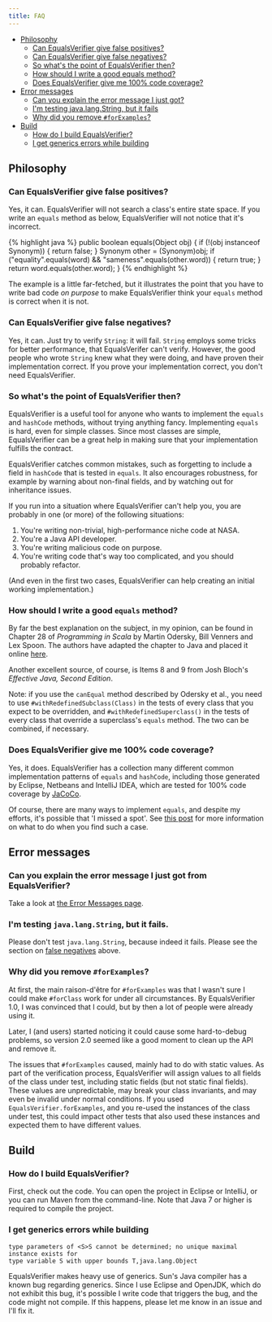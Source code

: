 ```yaml
---
title: FAQ
---
```

* [Philosophy](#philosophy)
    * [Can EqualsVerifier give false positives?](#falsepositives)
    * [Can EqualsVerifier give false negatives?](#falsenegatives)
    * [So what's the point of EqualsVerifier then?](#whatsthepoint)
    * [How should I write a good equals method?](#howtowriteequals)
    * [Does EqualsVerifier give me 100% code coverage?](#coverage)
* [Error messages](#errormessages)
    * [Can you explain the error message I just got?](#explainerrormessages)
    * [I'm testing java.lang.String, but it fails](#testingString)
    * [Why did you remove `#forExamples`?](#forExamples)
* [Build](#build)
    * [How do I build EqualsVerifier?](#howtobuild)
    * [I get generics errors while building](#genericserrors)


<a id="philosophy"></a>

Philosophy
----------

<a id="falsepositives"></a>

### Can EqualsVerifier give false positives?
Yes, it can. EqualsVerifier will not search a class's entire state space. If you write an `equals` method as below, EqualsVerifier will not notice that it's incorrect.

{% highlight java %}
public boolean equals(Object obj) {
    if (!(obj instanceof Synonym)) {
        return false;
    }
    Synonym other = (Synonym)obj;
    if ("equality".equals(word) && "sameness".equals(other.word)) {
        return true;
    }
    return word.equals(other.word);
}
{% endhighlight %}

The example is a little far-fetched, but it illustrates the point that you have to write bad code _on purpose_ to make EqualsVerifier think your `equals` method is correct when it is not.

<a id="falsenegatives"></a>

### Can EqualsVerifier give false negatives?
Yes, it can. Just try to verify `String`: it will fail. `String` employs some tricks for better performance, that EqualsVerifer can't verify. However, the good people who wrote `String` knew what they were doing, and have proven their implementation correct. If you prove your implementation correct, you don't need EqualsVerifier.

<a id="whatsthepoint"></a>

### So what's the point of EqualsVerifier then?
EqualsVerifier is a useful tool for anyone who wants to implement the `equals` and `hashCode` methods, without trying anything fancy. Implementing `equals` is hard, even for simple classes. Since most classes are simple, EqualsVerifier can be a great help in making sure that your implementation fulfills the contract.

EqualsVerifier catches common mistakes, such as forgetting to include a field in `hashCode` that is tested in `equals`. It also encourages robustness, for example by warning about non-final fields, and by watching out for inheritance issues.

If you run into a situation where EqualsVerifier can't help you, you are probably in one (or more) of the following situations:

1. You're writing non-trivial, high-performance niche code at NASA.
1. You're a Java API developer.
1. You're writing malicious code on purpose.
1. You're writing code that's way too complicated, and you should probably refactor.

(And even in the first two cases, EqualsVerifier can help creating an initial working implementation.)

<a id="howtowriteequals"></a>

### How should I write a good `equals` method?
By far the best explanation on the subject, in my opinion, can be found in Chapter 28 of _Programming in Scala_ by Martin Odersky, Bill Venners and Lex Spoon. The authors have adapted the chapter to Java and placed it online [here](http://www.artima.com/lejava/articles/equality.html).

Another excellent source, of course, is Items 8 and 9 from Josh Bloch's _Effective Java, Second Edition_.

Note: if you use the `canEqual` method described by Odersky et al., you need to use `#withRedefinedSubclass(Class)` in the tests of every class that you expect to be overridden, and `#withRedefinedSuperclass()` in the tests of every class that override a superclass's `equals` method. The two can be combined, if necessary.

<a id="coverage"></a>

### Does EqualsVerifier give me 100% code coverage?
Yes, it does. EqualsVerifier has a collection many different common implementation patterns of `equals` and `hashCode`, including those generated by Eclipse, Netbeans and IntelliJ IDEA, which are tested for 100% code coverage by [JaCoCo](http://www.eclemma.org/jacoco/).

Of course, there are many ways to implement `equals`, and despite my efforts, it's possible that 'I missed a spot'. See [this post](/equalsverifier/errormessages/coverage-is-not-100-percent) for more information on what to do when you find such a case.


<a id="errormessages"></a>

Error messages
--------------
<a id="explainerrormessages"></a>

### Can you explain the error message I just got from EqualsVerifier?
Take a look at [the Error Messages page](/equalsverifier/errormessages).

<a id="testingString"></a>

### I'm testing `java.lang.String`, but it fails.
Please don't test `java.lang.String`, because indeed it fails. Please see the section on [false negatives](#falsenegatives) above.

<a id="forExamples"></a>

### Why did you remove `#forExamples`?
At first, the main raison-d'être for `#forExamples` was that I wasn't sure I could make `#forClass` work for under all circumstances. By EqualsVerifier 1.0, I was convinced that I could, but by then a lot of people were already using it.

Later, I (and users) started noticing it could cause some hard-to-debug problems, so version 2.0 seemed like a good moment to clean up the API and remove it. 

The issues that `#forExamples` caused, mainly had to do with static values. As part of the verification process, EqualsVerifier will assign values to all fields of the class under test, including static fields (but not static final fields). These values are unpredictable, may break your class invariants, and may even be invalid under normal conditions. If you used `EqualsVerifier.forExamples`, and you re-used the instances of the class under test, this could impact other tests that also used these instances and expected them to have different values.


<a id="build"></a>

Build
-----
<a id="howtobuild"></a>

### How do I build EqualsVerifier?
First, check out the code. You can open the project in Eclipse or IntelliJ, or you can run Maven from the command-line. Note that Java 7 or higher is required to compile the project.

<a id="genericserrors"></a>

### I get generics errors while building
    type parameters of <S>S cannot be determined; no unique maximal instance exists for 
    type variable S with upper bounds T,java.lang.Object

EqualsVerifier makes heavy use of generics. Sun's Java compiler has a known bug regarding generics. Since I use Eclipse and OpenJDK, which do not exhibit this bug, it's possible I write code that triggers the bug, and the code might not compile. If this happens, please let me know in an issue and I'll fix it.
